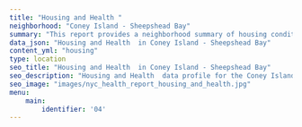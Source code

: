 ```yaml
---
title: "Housing and Health "
neighborhood: "Coney Island - Sheepshead Bay"
summary: "This report provides a neighborhood summary of housing conditions and related health outcomes. It also describes population characteristics that can increase vulnerability to housing hazards."
data_json: "Housing and Health  in Coney Island - Sheepshead Bay"
content_yml: "housing"
type: location
seo_title: "Housing and Health  in Coney Island - Sheepshead Bay"
seo_description: "Housing and Health  data profile for the Coney Island - Sheepshead Bay neighborhood of NYC."
seo_image: "images/nyc_health_report_housing_and_health.jpg"
menu:
    main:
        identifier: '04'
---
```


